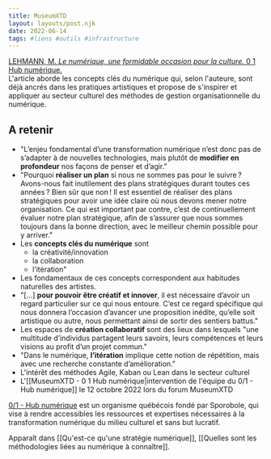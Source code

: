 ```yaml
---
title: MuseumXTD
layout: layouts/post.njk
date: 2022-06-14
tags: #liens #outils #infrastructure
---
```


[LEHMANN, M. *Le numérique, une formidable occasion pour la culture.* 0 1 Hub numérique.](https://www.hub01.org/le-numerique-une-formidable-occasion-pour-la-culture/)   
L'article aborde les concepts clés du numérique qui, selon l'auteure, sont déjà ancrés dans les pratiques artistiques et propose de s'inspirer et appliquer au secteur culturel des méthodes de gestion organisationnelle du numérique.  

## A retenir
- "L’enjeu fondamental d’une transformation numérique n’est donc pas de s’adapter à de nouvelles technologies, mais plutôt de **modifier en profondeur** nos façons de penser et d’agir." 
- "Pourquoi **réaliser un plan** si nous ne sommes pas pour le suivre ? Avons-nous fait inutilement des plans stratégiques durant toutes ces années ? Bien sûr que non ! Il est essentiel de réaliser des plans stratégiques pour avoir une idée claire où nous devons mener notre organisation. Ce qui est important par contre, c’est de continuellement évaluer notre plan stratégique, afin de s’assurer que nous sommes toujours dans la bonne direction, avec le meilleur chemin possible pour y arriver."
- Les **concepts clés du numérique** sont
	- la créativité/innovation
	- la collaboration
	- l’itération"
- Les fondamentaux de ces concepts correspondent aux habitudes naturelles des artistes. 
- "[...] **pour pouvoir être créatif et innover**, il est nécessaire d’avoir un regard particulier sur ce qui nous entoure. C’est ce regard spécifique qui nous donnera l’occasion d’avancer une proposition inédite, qu’elle soit artistique ou autre, nous permettant ainsi de sortir des sentiers battus."
- Les espaces de **création collaboratif** sont des lieux dans lesquels "une multitude d’individus partagent leurs savoirs, leurs compétences et leurs visions au profit d’un projet commun."
- "Dans le numérique, **l’itération** implique cette notion de répétition, mais avec une recherche constante d’amélioration."
- L'intérêt des méthodes Agile, Kaban ou Lean dans le secteur culturel
- L'[[MuseumXTD - 0 1 Hub numérique|intervention de l'équipe du 0/1 - Hub numérique]] le 12 octobre 2022 lors du forum MuseumXTD 

  
[0/1 - Hub numérique](https://www.hub01.org/a-propos/) est un organisme québécois fondé par Sporobole, qui vise à rendre accessibles les ressources et expertises nécessaires à la transformation numérique du milieu culturel et sans but lucratif.

   
Apparaît dans [[Qu'est-ce qu'une stratégie numérique]], [[Quelles sont les méthodologies liées au numérique à connaître]]. 